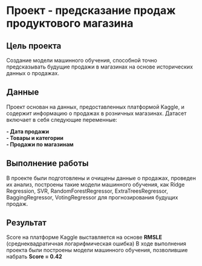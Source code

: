 # Проект - предсказание продаж продуктового магазина

## Цель проекта
Создание модели машинного обучения, способной точно предсказывать будущие продажи в магазинах на основе исторических данных о продажах.

## Данные
Проект основан на данных, предоставленных платформой Kaggle, и содержит информацию о продажах в розничных магазинах. Датасет включает в себя следующие переменные:  

**- Дата продажи**  
**- Товары и категории**  
**- Продажи по магазинам**  

## Выполнение работы
В проекте были подготовлены и очищены данные о продажах, проведен их анализ, построены такие модели машинного обучения, как Ridge Regression, SVR, RandomForestRegressor, ExtraTreesRegressor, BaggingRegressor, VotingRegressor для прогнозирования будущих продаж.

## Результат
Score на платформе Kaggle выставляется на основе **RMSLE** (среднеквадратичная логарифмическая ошибка) В ходе выполнения проекта были построены модели машинного обучения, позволившие набрать **Score = 0.42**
